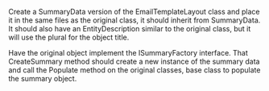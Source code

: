 Create a SummaryData version of the EmailTemplateLayout class and place it in the same files as the original class, it should inherit from SummaryData.  It should also have an EntityDescription similar to the original class, but it will use the plural for the object title.

Have the original object implement the ISummaryFactory interface.  That CreateSummary method should create a new instance of the summary data and call the Populate method on the original classes, base class to populate the summary object.